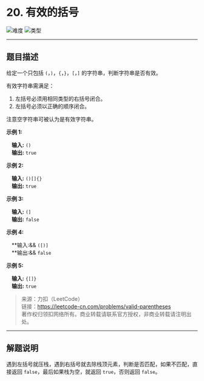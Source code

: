 # 20. 有效的括号

![难度](https://img.shields.io/badge/难度-简单-5cb85c.svg?logo=leetcode&style=flat)  ![类型](https://img.shields.io/badge/类型-stack-violet.svg?style=flat)

---

## 题目描述

给定一个只包括 `(`，`)`，`{`，`}`，`[`，`]` 的字符串，判断字符串是否有效。

有效字符串需满足：

1. 左括号必须用相同类型的右括号闭合。  
2. 左括号必须以正确的顺序闭合。

注意空字符串可被认为是有效字符串。

**示例 1:**

&emsp;**输入:** `()`  
&emsp;**输出:** `true`

**示例 2:**

&emsp;**输入:** `()[]{}`  
&emsp;**输出:** `true`

**示例 3:**

&emsp;**输入:** `(]`  
&emsp;**输出:** `false`

**示例 4:**

&emsp;**输入:&& `([)]`  
&emsp;**输出:&& `false`

**示例 5:**

&emsp;**输入:** `{[]}`  
&emsp;**输出:** `true`

> 来源：力扣（LeetCode）  
> 链接：https://leetcode-cn.com/problems/valid-parentheses  
> 著作权归领扣网络所有。商业转载请联系官方授权，非商业转载请注明出处。  

---

## 解题说明

遇到左括号就压栈，遇到右括号就去除栈顶元素，判断是否匹配，如果不匹配，直接返回 `false`，最后如果栈为空，就返回 `true`，否则返回 `false`。